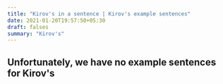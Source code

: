 ```yaml
---
title: "Kirov's in a sentence | Kirov's example sentences"
date: 2021-01-20T19:57:50+05:30
draft: falses
summary: "Kirov's"
---
```

## Unfortunately, we have no example sentences for Kirov's                 
